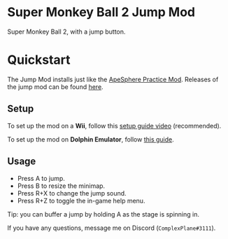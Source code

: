# Super Monkey Ball 2 Jump Mod

Super Monkey Ball 2, with a jump button.

# Quickstart

The Jump Mod installs just like the [ApeSphere Practice Mod](https://github.com/complexplane/apesphere). Releases of the jump mod can be found [here](https://github.com/ComplexPlane/SMB2JumpMod/releases).

## Setup

To set up the mod on a **Wii**, follow this [setup guide video](https://www.youtube.com/watch?v=BwI_HtiMUiQ&list=PL7BL-I_VX5tNeBwc7jlweIXvf59QG_dMG&index=1) (recommended).

To set up the mod on **Dolphin Emulator**, follow [this guide](/doc/dolphin-setup-guide.md). 

## Usage

* Press A to jump.
* Press B to resize the minimap.
* Press R+X to change the jump sound.
* Press R+Z to toggle the in-game help menu.

Tip: you can buffer a jump by holding A as the stage is spinning in.

If you have any questions, message me on Discord (`ComplexPlane#3111`).
